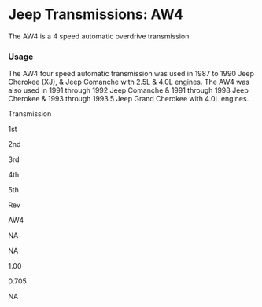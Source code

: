 # Jeep Transmissions: AW4

The AW4 is a 4 speed automatic overdrive transmission.

### Usage

The AW4 four speed automatic transmission was used in 1987 to 1990 Jeep Cherokee (XJ), & Jeep Comanche with 2.5L & 4.0L engines. The AW4 was also used in 1991 through 1992 Jeep Comanche & 1991 through 1998 Jeep Cherokee & 1993 through 1993.5 Jeep Grand Cherokee with 4.0L engines.

Transmission

1st

2nd

3rd

4th

5th

Rev

AW4

NA

NA

1.00

0.705

NA
